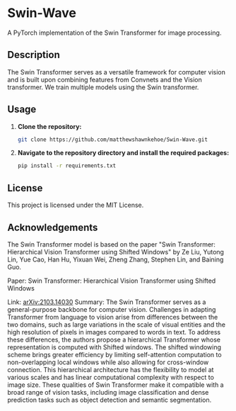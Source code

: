 # Swin-Wave
A PyTorch implementation of the Swin Transformer for image processing.

## Description
The Swin Transformer serves as a versatile framework for computer vision and is built upon combining features from Convnets and the Vision transformer. We train multiple models using the Swin transformer.

## Usage
1. **Clone the repository:**
    ```bash
    git clone https://github.com/matthewshawnkehoe/Swin-Wave.git
2. **Navigate to the repository directory and install the required packages:**
   ```bash
   pip install -r requirements.txt


## License
This project is licensed under the MIT License.

## Acknowledgements
The Swin Transformer model is based on the paper "Swin Transformer: Hierarchical Vision Transformer using Shifted Windows" by Ze Liu, Yutong Lin, Yue Cao, Han Hu, Yixuan Wei, Zheng Zhang, Stephen Lin, and Baining Guo.

Paper: Swin Transformer: Hierarchical Vision Transformer using Shifted Windows

Link: [arXiv:2103.14030](https://arxiv.org/abs/2103.14030)
Summary: The Swin Transformer serves as a general-purpose backbone for computer vision. Challenges in adapting Transformer from language to vision arise from differences between the two domains, such as large variations in the scale of visual entities and the high resolution of pixels in images compared to words in text. To address these differences, the authors propose a hierarchical Transformer whose representation is computed with Shifted windows. The shifted windowing scheme brings greater efficiency by limiting self-attention computation to non-overlapping local windows while also allowing for cross-window connection.
This hierarchical architecture has the flexibility to model at various scales and has linear computational complexity with respect to image size. These qualities of Swin Transformer make it compatible with a broad range of vision tasks, including  image classification and dense prediction tasks such as object detection and semantic segmentation.

